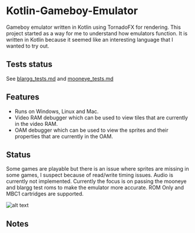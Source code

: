 # Kotlin-Gameboy-Emulator

Gameboy emulator written in Kotlin using TornadoFX for rendering. This project started as a way for me to understand how emulators function. 
It is written in Kotlin because it seemed like an interesting language that I wanted to try out.

## Tests status
See [blargg_tests.md](blargg_tests.md) and [mooneye_tests.md](mooneye_tests.md)

## Features
- Runs on Windows, Linux and Mac.
- Video RAM debugger which can be used to view tiles that are currently in the video RAM.
- OAM debugger which can be used to view the sprites and their properties that are currently in the OAM.

## Status
Some games are playable but there is an issue where sprites are missing in some games, I suspect because of read/write timing issues. 
Audio is currently not implemented. Currently the focus is on passing the mooneye and blargg test roms to make the emulator more accurate.
ROM Only and MBC1 cartridges are supported.

![alt text](https://media.giphy.com/media/51WvJVuSGZAu9jbbLM/giphy.gif)

## Notes
